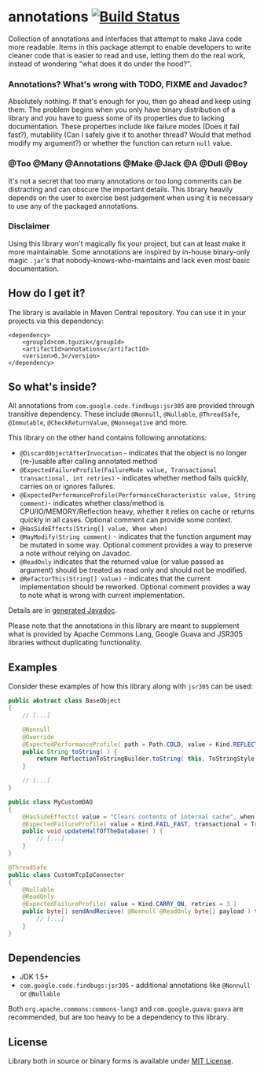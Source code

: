 # annotations [![Build Status](https://travis-ci.org/tguzik/annotations.png?branch=master)](https://travis-ci.org/tguzik/annotations)

Collection of annotations and interfaces that attempt to make Java code more readable. Items in this package
attempt to enable developers to write cleaner code that is easier to read and use, letting them do the real
work, instead of wondering "what does it do under the hood?".

### Annotations? What's wrong with TODO, FIXME and Javadoc?

Absolutely nothing. If that's enough for you, then go ahead and keep using them. The problem begins when you only have
binary distribution of a library and you have to guess some of its properties due to lacking documentation. These
properties include like failure modes (Does it fail fast?), mutability (Can I safely give it to another thread? Would
that method modify my argument?) or whether the function can return `null` value.

### @Too @Many @Annotations @Make @Jack @A @Dull @Boy

It's not a secret that too many annotations or too long comments can be distracting and can obscure the important
details. This library heavily depends on the user to exercise best judgement when using it is necessary to use any of
the packaged annotations.  

### Disclaimer

Using this library won't magically fix your project, but can at least make it more maintainable. Some annotations
are inspired by in-house binary-only magic `.jar`'s that nobody-knows-who-maintains and lack even most basic
documentation.


## How do I get it?

The library is available in Maven Central repository. You can use it in your projects via this dependency:

    <dependency>
        <groupId>com.tguzik</groupId>
        <artifactId>annotations</artifactId>
        <version>0.3</version>
    </dependency>


## So what's inside?

All annotations from `com.google.code.findbugs:jsr305` are provided through transitive dependency. These include
`@Nonnull`, `@Nullable`, `@ThreadSafe`, `@Immutable`, `@CheckReturnValue`, `@Nonnegative` and more.

This library on the other hand contains following annotations:

* `@DiscardObjectAfterInvocation` - indicates that the object is no longer (re-)usable after calling annotated method
* `@ExpectedFailureProfile(FailureMode value, Transactional transactional, int retries)` - indicates whether method
  fails quickly, carries on or ignores failures.
* `@ExpectedPerformanceProfile(PerformanceCharacteristic value, String comment)`- indicates whether class/method
  is CPU/IO/MEMORY/Reflection heavy, whether it relies on cache or returns quickly in all cases. Optional
  comment can provide some context.
* `@HasSideEffects(String[] value, When when)`
* `@MayModify(String comment)` - indicates that the function argument may be mutated in some way. Optional comment
  provides a way to preserve a note without relying on Javadoc.
* `@ReadOnly` indicates that the returned value (or value passed as argument) should be treated as read only and should
  not be modified.
* `@RefactorThis(String[] value)` - indicates that the current implementation should be reworked. Optional comment
  provides a way to note what is wrong with current implementation.


Details are in [generated Javadoc](http://tguzik.github.io/annotations/).

Please note that the annotations in this library are meant to supplement what is provided by Apache
Commons Lang, Google Guava and JSR305 libraries without duplicating functionality.


## Examples
Consider these examples of how this library along with `jsr305` can be used:

```java
public abstract class BaseObject
{
    // [...]

    @Nonnull
    @Override
    @ExpectedPerformanceProfile( path = Path.COLD, value = Kind.REFLECTION_HEAVY )
    public String toString( ) {
        return ReflectionToStringBuilder.toString( this, ToStringStyle.SHORT_PREFIX_STYLE );
    }

    // [...]
}
```

```java
public class MyCustomDAO
{
    @HasSideEffects( value = "Clears contents of internal cache", when = When.ALWAYS )
    @ExpectedFailureProfile( value = Kind.FAIL_FAST, transactional = Transactional.YES )
    public void updateHalfOfTheDatabase( ) {
        // [...]
    }
}
```

```java
@ThreadSafe
public class CustomTcpIpConnector
{
    @Nullable
    @ReadOnly
    @ExpectedFailureProfile( value = Kind.CARRY_ON, retries = 3 )
    public byte[] sendAndRecieve( @Nonnull @ReadOnly byte[] payload ) throws ConnectException {
        // [...]
    }
}
```

## Dependencies

- JDK 1.5+
- `com.google.code.findbugs:jsr305` - additional annotations like `@Nonnull` or `@Nullable`

Both `org.apache.commons:commons-lang3` and `com.google.guava:guava` are recommended, but are too heavy to be a
dependency to this library.


## License

Library both in source or binary forms is available under [MIT License](LICENSE).
